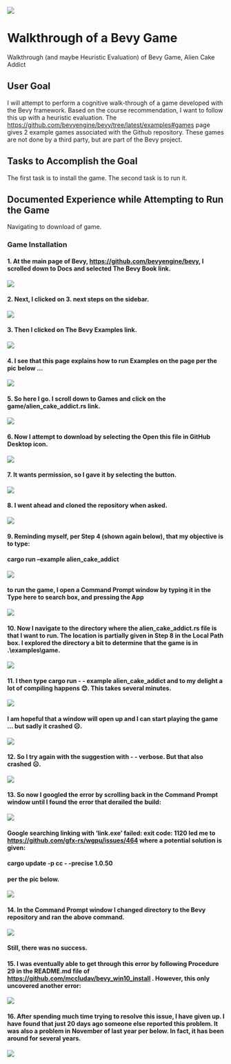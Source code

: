 ![](img/banner.svg)
# Walkthrough of a Bevy Game
Walkthrough (and maybe Heuristic Evaluation) of Bevy Game, Alien Cake Addict


## User Goal
I will attempt to perform a cognitive walk-through of a game developed with the Bevy framework.  Based on the course recommendation, I want to follow this up with a heuristic evaluation. The https://github.com/bevyengine/bevy/tree/latest/examples#games page gives 2 example games associated with the Github repository.  These games are not done by a third party, but are part of the Bevy project.  
## Tasks to Accomplish the Goal
The first task is to install the game.  The second task is to run it.
## Documented Experience while Attempting to Run the Game
Navigating to download of game.

### Game Installation
#### 1.	At the main page of Bevy, https://github.com/bevyengine/bevy, I scrolled down to Docs and selected The Bevy Book link.

![](img/step01.png)
#### 2.	Next, I clicked on 3. next steps on the sidebar.

![](img/step02.png)
#### 3.	Then I clicked on The Bevy Examples link.

![](img/step03.png)
#### 4.	I see that this page explains how to run Examples on the page per the pic below …

![](img/step04.png)
#### 5.	So here I go.  I scroll down to Games and click on the game/alien_cake_addict.rs link.

![](img/step05.png)
#### 6.	Now I attempt to download by selecting the Open this file in GitHub Desktop icon.

![](img/step06.png)
#### 7.	It wants permission, so I gave it by selecting the button.

![](img/step07.png)
#### 8.	I went ahead and cloned the repository when asked.

![](img/step08.png)
#### 9.	Reminding myself, per Step 4 (shown again below), that my objective is to type: 
#### cargo run –example alien_cake_addict

![](img/step09.png)
#### to run the game, I open a Command Prompt window by typing it in the Type here to search box, and pressing the App

![](img/step09a.png)
#### 10.	Now I navigate to the directory where the alien_cake_addict.rs file is that I want to run.  The location is partially given in Step 8 in the Local Path box.  I explored the directory a bit to determine that the game is in .\examples\game.

![](img/step10.png)
#### 11.	I then type cargo run - - example alien_cake_addict and to my delight a lot of compiling happens 😊.  This takes several minutes.

![](img/step11.png)
#### I am hopeful that a window will open up and I can start playing the game … but sadly it crashed ☹.

![](img/step11a.png)
#### 12.	So I try again with the suggestion with - - verbose.  But that also crashed ☹.

![](img/step12.png)
#### 13.	So now I googled the error by scrolling back in the Command Prompt window until I found the error that derailed the build:

![](img/step13.png)
#### Google searching linking with ‘link.exe’ failed: exit code: 1120 led me to https://github.com/gfx-rs/wgpu/issues/464 where a potential solution is given: 
####    cargo update -p cc - -precise 1.0.50
####  per the pic below.

![](img/step13a.png)
#### 14.	In the Command Prompt window I changed directory to the Bevy repository and ran the above command.

![](img/step14.png)
#### Still, there was no success.
#### 15.	I was eventually able to get through this error by following Procedure 29 in the README.md file of https://github.com/mccludav/bevy_win10_install .  However, this only uncovered another error:

![](img/step15.png)
#### 16.	After spending much time trying to resolve this issue, I have given up.  I have found that just 20 days ago someone else reported this problem.  It was also a problem in November of last year per below.  In fact, it has been around for several years.

![](img/step16.png)
